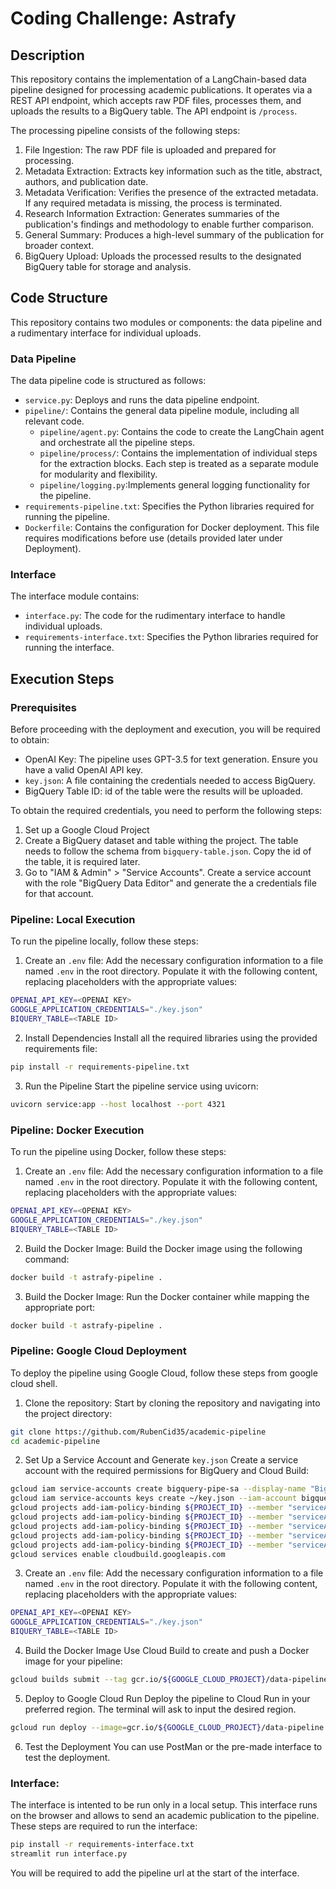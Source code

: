 # Coding Challenge: Astrafy

## Description

This repository contains the implementation of a LangChain-based data pipeline designed for processing academic publications. It operates via a REST API endpoint, which accepts raw PDF files, processes them, and uploads the results to a BigQuery table. The API endpoint is `/process`.

The processing pipeline consists of the following steps:

1. File Ingestion: The raw PDF file is uploaded and prepared for processing.
2. Metadata Extraction: Extracts key information such as the title, abstract, authors, and publication date.
3. Metadata Verification: Verifies the presence of the extracted metadata. If any required metadata is missing, the process is terminated.
4. Research Information Extraction: Generates summaries of the publication's findings and methodology to enable further comparison.
5. General Summary: Produces a high-level summary of the publication for broader context.
6. BigQuery Upload: Uploads the processed results to the designated BigQuery table for storage and analysis.

## Code Structure

This repository contains two modules or components: the data pipeline and a rudimentary interface
for individual uploads. 

### Data Pipeline
The data pipeline code is structured as follows:

* `service.py`: Deploys and runs the data pipeline endpoint.
* `pipeline/`:  Contains the general data pipeline module, including all relevant code.
    * `pipeline/agent.py`: Contains the code to create the LangChain agent and orchestrate all the pipeline steps.
    * `pipeline/process/`: Contains the implementation of individual steps for the extraction blocks. Each step is treated as a separate module for modularity and flexibility.
    * `pipeline/logging.py`:Implements general logging functionality for the pipeline.
* `requirements-pipeline.txt`: Specifies the Python libraries required for running the pipeline.
* `Dockerfile`: Contains the configuration for Docker deployment. This file requires modifications before use (details provided later under Deployment).

### Interface
The interface module contains:

* `interface.py`: The code for the rudimentary interface to handle individual uploads.
* `requirements-interface.txt`: Specifies the Python libraries required for running the interface.

## Execution Steps
### Prerequisites

Before proceeding with the deployment and execution, you will be required to obtain:
* OpenAI Key: The pipeline uses GPT-3.5 for text generation. Ensure you have a valid OpenAI API key.
* `key.json`: A file containing the credentials needed to access BigQuery. 
* BigQuery Table ID: id of the table were the results will be uploaded.

To obtain the required credentials, you need to perform the following steps:
1. Set up a Google Cloud Project
2. Create a BigQuery dataset and table withing the project. The table needs to follow the schema from `bigquery-table.json`. Copy the id of the table, it is required later. 
3. Go to "IAM & Admin" > "Service Accounts". Create a service account with the role "BigQuery Data Editor" and generate the a credentials file for that account.

### Pipeline: Local Execution
To run the pipeline locally, follow these steps:

1. Create an `.env` file:
    Add the necessary configuration information to a file named `.env` in the root directory. Populate it with the following content, replacing placeholders with the appropriate values:

```bash
OPENAI_API_KEY=<OPENAI KEY>
GOOGLE_APPLICATION_CREDENTIALS="./key.json"
BIQUERY_TABLE=<TABLE ID>
```
2. Install Dependencies
    Install all the required libraries using the provided requirements file:
```bash
pip install -r requirements-pipeline.txt
```
3. Run the Pipeline
    Start the pipeline service using uvicorn:
```bash
uvicorn service:app --host localhost --port 4321
```

### Pipeline: Docker Execution
To run the pipeline using Docker, follow these steps:

1. Create an `.env` file:
    Add the necessary configuration information to a file named `.env` in the root directory. Populate it with the following content, replacing placeholders with the appropriate values:

```bash
OPENAI_API_KEY=<OPENAI KEY>
GOOGLE_APPLICATION_CREDENTIALS="./key.json"
BIQUERY_TABLE=<TABLE ID>
```
2. Build the Docker Image:
    Build the Docker image using the following command:
```bash
docker build -t astrafy-pipeline . 
```
3. Build the Docker Image:
    Run the Docker container while mapping the appropriate port:
```bash
docker build -t astrafy-pipeline . 
```

### Pipeline: Google Cloud Deployment

To deploy the pipeline using Google Cloud, follow these steps from google cloud shell.
1. Clone the repository:
    Start by cloning the repository and navigating into the project directory:
```bash
git clone https://github.com/RubenCid35/academic-pipeline
cd academic-pipeline
```
2. Set Up a Service Account and Generate `key.json`
    Create a service account with the required permissions for BigQuery and Cloud Build:
```bash
gcloud iam service-accounts create bigquery-pipe-sa --display-name "Bigquery Academic Librarian"
gcloud iam service-accounts keys create ~/key.json --iam-account bigquery-pipe-sa@${PROJECT_ID}.iam.gserviceaccount.com
gcloud projects add-iam-policy-binding ${PROJECT_ID} --member "serviceAccount:bigquery-pipe-sa@${PROJECT_ID}.iam.gserviceaccount.com"
gcloud projects add-iam-policy-binding ${PROJECT_ID} --member "serviceAccount:bigquery-pipe-sa@${PROJECT_ID}.iam.gserviceaccount.com" 
gcloud projects add-iam-policy-binding ${PROJECT_ID} --member "serviceAccount:bigquery-pipe-sa@${PROJECT_ID}.iam.gserviceaccount.com" --role "roles/bigquery.user"
gcloud projects add-iam-policy-binding ${PROJECT_ID} --member "serviceAccount:bigquery-pipe-sa@${PROJECT_ID}.iam.gserviceaccount.com" --role "roles/bigquery.editor"
gcloud projects add-iam-policy-binding ${PROJECT_ID} --member "serviceAccount:bigquery-pipe-sa@${PROJECT_ID}.iam.gserviceaccount.com" --role "roles/bigquery.dataEditor"
gcloud services enable cloudbuild.googleapis.com
```
3. Create an `.env` file:
    Add the necessary configuration information to a file named `.env` in the root directory. Populate it with the following content, replacing placeholders with the appropriate values:

```bash
OPENAI_API_KEY=<OPENAI KEY>
GOOGLE_APPLICATION_CREDENTIALS="./key.json"
BIQUERY_TABLE=<TABLE ID>
```
4. Build the Docker Image
    Use Cloud Build to create and push a Docker image for your pipeline:
```bash
gcloud builds submit --tag gcr.io/${GOOGLE_CLOUD_PROJECT}/data-pipeline:1.0.0 .
```
5. Deploy to Google Cloud Run
Deploy the pipeline to Cloud Run in your preferred region. The terminal will ask to input the desired region.
```bash
gcloud run deploy --image=gcr.io/${GOOGLE_CLOUD_PROJECT}/data-pipeline:1.0.0 --platform managed --allow-unauthenticated
```
6. Test the Deployment
You can use PostMan or the pre-made interface to test the deployment.

### Interface:
The interface is intented to be run only in a local setup. This interface runs on the browser and allows to send an academic publication to the pipeline.
These steps are required to run the interface:
```bash
pip install -r requirements-interface.txt
streamlit run interface.py
```
You will be required to add the pipeline url at the start of the interface.
